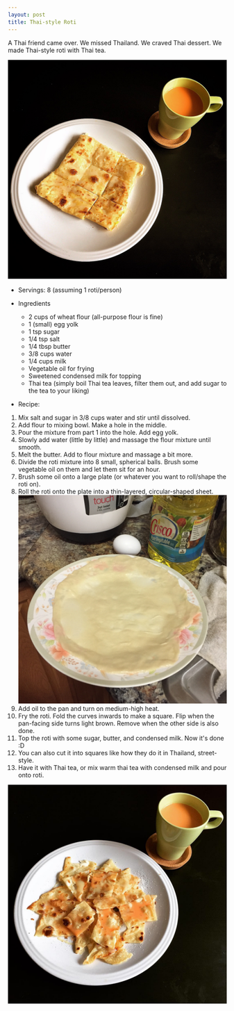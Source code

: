 ```yaml
---
layout: post
title: Thai-style Roti
---
```


A Thai friend came over. We missed Thailand. We craved Thai dessert. We made Thai-style roti with Thai tea.

![Thai Roti](/images/thairoti-2.JPG) 

* Servings: 8 (assuming 1 roti/person)
* Ingredients
  - 2 cups of wheat flour (all-purpose flour is fine)
  - 1 (small) egg yolk 
  - 1 tsp sugar 
  - 1/4 tsp salt
  - 1/4 tbsp butter
  - 3/8 cups water
  - 1/4 cups milk
  - Vegetable oil for frying
  - Sweetened condensed milk for topping
  - Thai tea (simply boil Thai tea leaves, filter them out, and add sugar to the tea to your liking)
  
* Recipe:
1. Mix salt and sugar in 3/8 cups water and stir until dissolved.
2. Add flour to mixing bowl. Make a hole in the middle.
3. Pour the mixture from part 1 into the hole. Add egg yolk. 
4. Slowly add water (little by little) and massage the flour mixture until smooth.
5. Melt the butter. Add to flour mixture and massage a bit more.
6. Divide the roti mixture into 8 small, spherical balls. Brush some vegetable oil on them and let them sit for an hour.
7. Brush some oil onto a large plate (or whatever you want to roll/shape the roti on).
8. Roll the roti onto the plate into a thin-layered, circular-shaped sheet. 
        ![Thai Roti](/images/thairoti-1.JPG)         
9. Add oil to the pan and turn on medium-high heat.
10. Fry the roti. Fold the curves inwards to make a square. Flip when the pan-facing side turns light brown. Remove when the other side is also done.
11. Top the roti with some sugar, butter, and condensed milk. Now it's done :D
12. You can also cut it into squares like how they do it in Thailand, street-style. 
13. Have it with Thai tea, or mix warm thai tea with condensed milk and pour onto roti.

![Thai Roti](/images/thairoti-3.JPG) 
